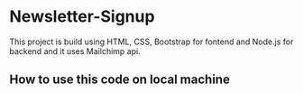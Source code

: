 # Newsletter-Signup
This project is build using HTML, CSS, Bootstrap for fontend and Node.js for backend and it uses Mailchimp api.

## How to use this code on local machine
